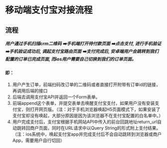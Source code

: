 <!--
 * @Author: your name
 * @Date: 2020-07-02 14:26:02
 * @LastEditTime: 2020-07-03 17:46:42
 * @LastEditors: Please set LastEditors
 * @Description: In User Settings Edit
 * @FilePath: /rys-blog/docs/pages/home.md
--> 
# 移动端支付宝对接流程

## 流程

##### 用户通过手机扫描crm二维码 ➡️手机端打开待付款页面 ➡️点击支付, 进行手机验证 ➡️手机验证成功后, 调起支付宝路由页面 ➡️支付完成后, 安卓端用户会跳转到我们配置的订单已完成页面, 而ios用户需要自己切换到我们的订单页面。

#### 即：
1. 用户产生订单，前端扫码改订单的二维码或者直接打开附带有订单id的链接，再调用后端的接口
2. 后端去调用支付宝API并返回一个Form表单。
3. 前端append这个表单，并提交表单去唤醒支付宝支付，如果用户没有安装支付宝，则打开网页版。（注：对于手机浏览器唤起H5页面模式下，如果安装了支付宝却没有唤起，大部分原因是因为该浏览器不在支付宝配置的白名单中。）
4. 用户完成支付后，支付宝根据手机网站API中传入的前台回跳地址return_url自动跳转回商户页面，同时在URL请求中以Query String的形式附上支付结果。（注：ios系统中，唤起支付宝app并完成支付后不会自动跳转到浏览器或商户App，需要用户自行切回）

